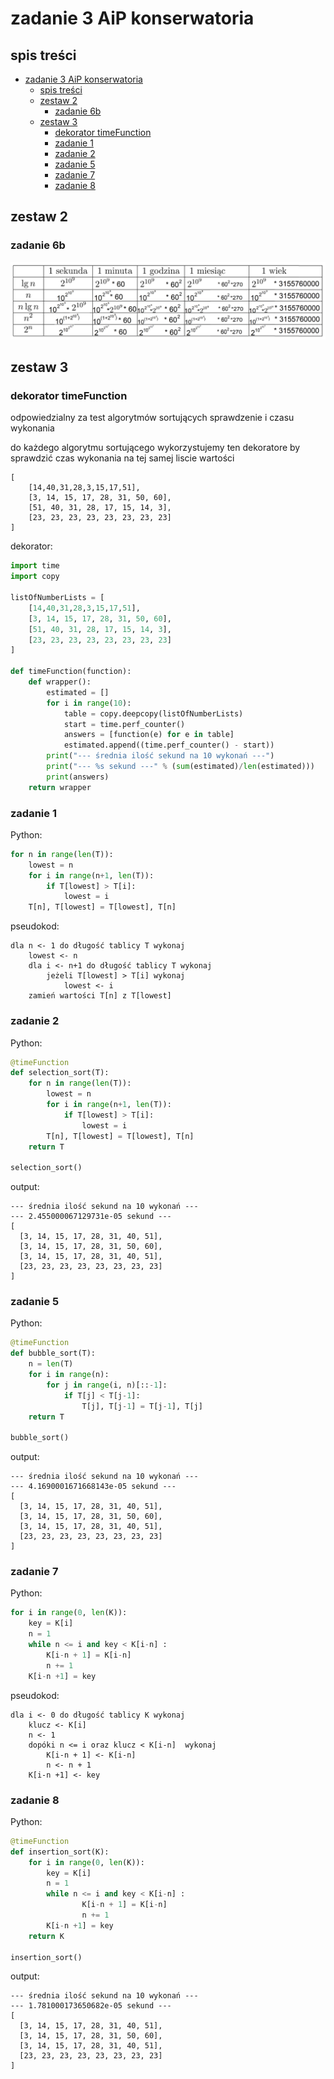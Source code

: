 # zadanie 3 AiP konserwatoria
## spis treści
- [zadanie 3 AiP konserwatoria](#zadanie-3-aip-konserwatoria)
  - [spis treści](#spis-treści)
  - [zestaw 2](#zestaw-2)
    - [zadanie 6b](#zadanie-6b)
  - [zestaw 3](#zestaw-3)
    - [dekorator timeFunction](#dekorator-timefunction)
    - [zadanie 1](#zadanie-1)
    - [zadanie 2](#zadanie-2)
    - [zadanie 5](#zadanie-5)
    - [zadanie 7](#zadanie-7)
    - [zadanie 8](#zadanie-8)

## zestaw 2
### zadanie 6b
![6b](6b.png)



## zestaw 3

### dekorator timeFunction
odpowiedzialny za test algorytmów sortujących sprawdzenie i czasu wykonania

do każdego algorytmu sortującego wykorzystujemy ten dekoratore by sprawdzić czas wykonania na tej samej liscie wartości 
```
[
    [14,40,31,28,3,15,17,51], 
    [3, 14, 15, 17, 28, 31, 50, 60], 
    [51, 40, 31, 28, 17, 15, 14, 3], 
    [23, 23, 23, 23, 23, 23, 23, 23]
]
```

dekorator:
```py
import time
import copy

listOfNumberLists = [
    [14,40,31,28,3,15,17,51], 
    [3, 14, 15, 17, 28, 31, 50, 60], 
    [51, 40, 31, 28, 17, 15, 14, 3], 
    [23, 23, 23, 23, 23, 23, 23, 23]
]

def timeFunction(function):
    def wrapper():
        estimated = []
        for i in range(10):
            table = copy.deepcopy(listOfNumberLists)
            start = time.perf_counter()
            answers = [function(e) for e in table]
            estimated.append((time.perf_counter() - start))
        print("--- średnia ilość sekund na 10 wykonań ---")
        print("--- %s sekund ---" % (sum(estimated)/len(estimated)))
        print(answers)
    return wrapper
```

### zadanie 1
Python:
```py
for n in range(len(T)):
    lowest = n
    for i in range(n+1, len(T)):
        if T[lowest] > T[i]:
            lowest = i   
    T[n], T[lowest] = T[lowest], T[n]
```
pseudokod:
```
dla n <- 1 do długość tablicy T wykonaj
    lowest <- n
    dla i <- n+1 do długość tablicy T wykonaj
        jeżeli T[lowest] > T[i] wykonaj
            lowest <- i 
    zamień wartości T[n] z T[lowest]
```




### zadanie 2
Python:
```py
@timeFunction
def selection_sort(T):
    for n in range(len(T)):
        lowest = n
        for i in range(n+1, len(T)):
            if T[lowest] > T[i]:
                lowest = i   
        T[n], T[lowest] = T[lowest], T[n]
    return T

selection_sort()
```
output:
```
--- średnia ilość sekund na 10 wykonań ---
--- 2.455000067129731e-05 sekund ---
[
  [3, 14, 15, 17, 28, 31, 40, 51], 
  [3, 14, 15, 17, 28, 31, 50, 60], 
  [3, 14, 15, 17, 28, 31, 40, 51], 
  [23, 23, 23, 23, 23, 23, 23, 23]
]
```




### zadanie 5
Python:
```py
@timeFunction
def bubble_sort(T):
    n = len(T)
    for i in range(n):
        for j in range(i, n)[::-1]:
            if T[j] < T[j-1]:
                T[j], T[j-1] = T[j-1], T[j]
    return T

bubble_sort()
```
output:
```
--- średnia ilość sekund na 10 wykonań ---
--- 4.1690001671668143e-05 sekund ---
[
  [3, 14, 15, 17, 28, 31, 40, 51], 
  [3, 14, 15, 17, 28, 31, 50, 60], 
  [3, 14, 15, 17, 28, 31, 40, 51], 
  [23, 23, 23, 23, 23, 23, 23, 23]
]
```




### zadanie 7
Python:
```py
for i in range(0, len(K)):
    key = K[i]
    n = 1
    while n <= i and key < K[i-n] :
        K[i-n + 1] = K[i-n]
        n += 1
    K[i-n +1] = key
```
pseudokod:
```
dla i <- 0 do długość tablicy K wykonaj
    klucz <- K[i]
    n <- 1
    dopóki n <= i oraz klucz < K[i-n]  wykonaj
        K[i-n + 1] <- K[i-n]
        n <- n + 1 
    K[i-n +1] <- key
```




### zadanie 8
Python:
```py
@timeFunction
def insertion_sort(K):
    for i in range(0, len(K)):
        key = K[i]
        n = 1
        while n <= i and key < K[i-n] :
                K[i-n + 1] = K[i-n]
                n += 1
        K[i-n +1] = key
    return K

insertion_sort()
```
output:
```
--- średnia ilość sekund na 10 wykonań ---
--- 1.781000173650682e-05 sekund ---
[
  [3, 14, 15, 17, 28, 31, 40, 51], 
  [3, 14, 15, 17, 28, 31, 50, 60], 
  [3, 14, 15, 17, 28, 31, 40, 51], 
  [23, 23, 23, 23, 23, 23, 23, 23]
]
```